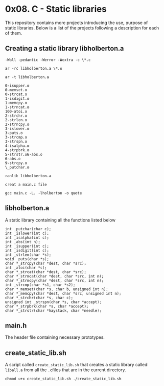 # 0x08. C - Static libraries

This repository contains more projects introducing the use, purpose of static libraries. Below is a list of the projects following a description for each of them.

## Creating a static library libholberton.a
```
-Wall -pedantic -Werror -Wextra -c \*.c

ar -rc libholberton.a \*.o

ar -t libholberton.a

0-isupper.o
0-memset.o
0-strcat.o
1-isdigit.o
1-memcpy.o
1-strncat.o
100-atoi.o
2-strchr.o
2-strlen.o
2-strncpy.o
3-islower.o
3-puts.o
3-strcmp.o
3-strspn.o
4-isalpha.o
4-strpbrk.o
5-strstr.o6-abs.o
6-abs.o
9-strcpy.o
\_putchar.o

ranlib libholberton.a

creat a main.c file

gcc main.c -L. -lholberton -o quote
```
## libholberton.a

A static library containing all the functions listed below

```
int _putchar(char c);
int _islower(int c);
int _isalpha(int c);
int _abs(int n);
int _isupper(int c);
int _isdigit(int c);
int _strlen(char *s);
void _puts(char *s);
char *_strcpy(char *dest, char *src);
int _atoi(char *s);
char *_strcat(char *dest, char *src);
char *_strncat(char *dest, char *src, int n);
char *_strncpy(char *dest, char *src, int n);
int _strcmp(char *s1, char *s2);
char *_memset(char *s, char b, unsigned int n);
char *_memcpy(char *dest, char *src, unsigned int n);
char *_strchr(char *s, char c);
unsigned int _strspn(char *s, char *accept);
char *_strpbrk(char *s, char *accept);
char *_strstr(char *haystack, char *needle);
```



## main.h

The header file containing necessary prototypes. 



## create_static_lib.sh

A script called `create_static_lib.sh` that creates a static library called `liball.a` from all the `.c`files that are in the current directory.

``
chmod u+x create_static_lib.sh
./create_static_lib.sh
``
